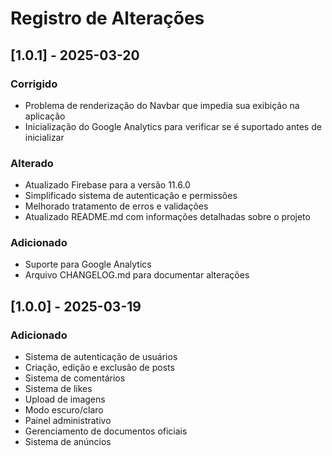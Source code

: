 # Registro de Alterações

## [1.0.1] - 2025-03-20

### Corrigido
- Problema de renderização do Navbar que impedia sua exibição na aplicação
- Inicialização do Google Analytics para verificar se é suportado antes de inicializar

### Alterado
- Atualizado Firebase para a versão 11.6.0
- Simplificado sistema de autenticação e permissões
- Melhorado tratamento de erros e validações
- Atualizado README.md com informações detalhadas sobre o projeto

### Adicionado
- Suporte para Google Analytics
- Arquivo CHANGELOG.md para documentar alterações

## [1.0.0] - 2025-03-19

### Adicionado
- Sistema de autenticação de usuários
- Criação, edição e exclusão de posts
- Sistema de comentários
- Sistema de likes
- Upload de imagens
- Modo escuro/claro
- Painel administrativo
- Gerenciamento de documentos oficiais
- Sistema de anúncios
